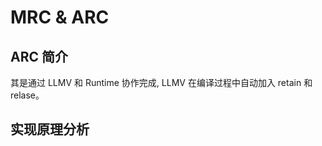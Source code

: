 # MRC & ARC



## ARC 简介

其是通过 LLMV 和 Runtime 协作完成,
LLMV 在编译过程中自动加入 retain 和 relase。


## 实现原理分析



